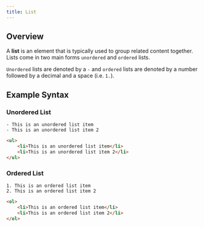 ```yaml
---
title: List
---
```


## Overview

A **list** is an element that is typically used to group related content together. Lists come in two main forms `unordered` and `ordered` lists.

`Unordered` lists are denoted by a `-` and `ordered` lists are denoted by a number followed by a decimal and a space (i.e. `1.`).

## Example Syntax

### Unordered List

```text
- This is an unordered list item
- This is an unordered list item 2
```

```html
<ul>
    <li>This is an unordered list item</li>
    <li>This is an unordered list item 2</li>
</ul>
```

### Ordered List

```text
1. This is an ordered list item
2. This is an ordered list item 2
```

```html
<ol>
    <li>This is an ordered list item</li>
    <li>This is an ordered list item 2</li>
</ol>
```
